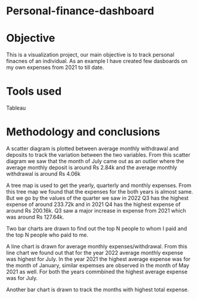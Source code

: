 # Personal-finance-dashboard
# Objective
This is a visualization project, our main objective is to track personal finacnes of an individual. As an example I have created few dasboards on my own expenses from 2021 to till date.
# Tools used 
Tableau
# Methodology and conclusions
A scatter diagram is plotted between average monthly withdrawal and deposits to track the variation between the two variables. From this scatter diagram we saw that the month of July came out as an outlier where the average monthly deposit is around Rs 2.84k and the average monthly withdrawal is around Rs 4.06k


A tree map is used to get the yearly, quarterly and monthly expenses. From this tree map we found that the expenses for the both years is almost same. But we go by the values of the quarter we saw in 2022 Q3 has the highest expense of around 233.72k and in 2021 Q4 has the highest expense of around Rs 200.16k. Q3 saw a major increase in expense from 2021 which was around Rs 127.64k.


Two bar charts are drawn to find out the top N people to whom I paid and the top N people who paid to me.


A line chart is drawn for average monthly expenses/withdrawal. From this line chart we found out that for the year 2022 average monthly expense was highest for July. In the year 2021 the highest average expense was for the month of January, similar expemses are observed in the month of May 2021 as well. For both the years commbined the highest average expense was for July. 


Another bar chart is drawn to track the months with highest total expense. 
